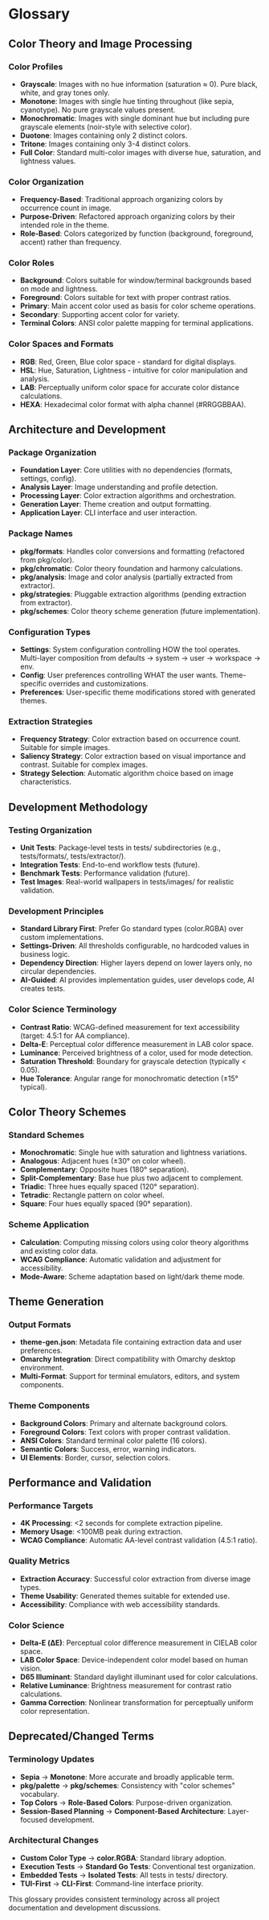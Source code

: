# Glossary

## Color Theory and Image Processing

### Color Profiles
- **Grayscale**: Images with no hue information (saturation ≈ 0). Pure black, white, and gray tones only.
- **Monotone**: Images with single hue tinting throughout (like sepia, cyanotype). No pure grayscale values present.
- **Monochromatic**: Images with single dominant hue but including pure grayscale elements (noir-style with selective color).
- **Duotone**: Images containing only 2 distinct colors.
- **Tritone**: Images containing only 3-4 distinct colors.
- **Full Color**: Standard multi-color images with diverse hue, saturation, and lightness values.

### Color Organization
- **Frequency-Based**: Traditional approach organizing colors by occurrence count in image.
- **Purpose-Driven**: Refactored approach organizing colors by their intended role in the theme.
- **Role-Based**: Colors categorized by function (background, foreground, accent) rather than frequency.

### Color Roles
- **Background**: Colors suitable for window/terminal backgrounds based on mode and lightness.
- **Foreground**: Colors suitable for text with proper contrast ratios.
- **Primary**: Main accent color used as basis for color scheme operations.
- **Secondary**: Supporting accent color for variety.
- **Terminal Colors**: ANSI color palette mapping for terminal applications.

### Color Spaces and Formats
- **RGB**: Red, Green, Blue color space - standard for digital displays.
- **HSL**: Hue, Saturation, Lightness - intuitive for color manipulation and analysis.
- **LAB**: Perceptually uniform color space for accurate color distance calculations.
- **HEXA**: Hexadecimal color format with alpha channel (#RRGGBBAA).

## Architecture and Development

### Package Organization
- **Foundation Layer**: Core utilities with no dependencies (formats, settings, config).
- **Analysis Layer**: Image understanding and profile detection.
- **Processing Layer**: Color extraction algorithms and orchestration.
- **Generation Layer**: Theme creation and output formatting.
- **Application Layer**: CLI interface and user interaction.

### Package Names
- **pkg/formats**: Handles color conversions and formatting (refactored from pkg/color).
- **pkg/chromatic**: Color theory foundation and harmony calculations.
- **pkg/analysis**: Image and color analysis (partially extracted from extractor).
- **pkg/strategies**: Pluggable extraction algorithms (pending extraction from extractor).
- **pkg/schemes**: Color theory scheme generation (future implementation).

### Configuration Types
- **Settings**: System configuration controlling HOW the tool operates. Multi-layer composition from defaults → system → user → workspace → env.
- **Config**: User preferences controlling WHAT the user wants. Theme-specific overrides and customizations.
- **Preferences**: User-specific theme modifications stored with generated themes.

### Extraction Strategies
- **Frequency Strategy**: Color extraction based on occurrence count. Suitable for simple images.
- **Saliency Strategy**: Color extraction based on visual importance and contrast. Suitable for complex images.
- **Strategy Selection**: Automatic algorithm choice based on image characteristics.

## Development Methodology

### Testing Organization
- **Unit Tests**: Package-level tests in tests/ subdirectories (e.g., tests/formats/, tests/extractor/).
- **Integration Tests**: End-to-end workflow tests (future).
- **Benchmark Tests**: Performance validation (future).
- **Test Images**: Real-world wallpapers in tests/images/ for realistic validation.

### Development Principles
- **Standard Library First**: Prefer Go standard types (color.RGBA) over custom implementations.
- **Settings-Driven**: All thresholds configurable, no hardcoded values in business logic.
- **Dependency Direction**: Higher layers depend on lower layers only, no circular dependencies.
- **AI-Guided**: AI provides implementation guides, user develops code, AI creates tests.

### Color Science Terminology
- **Contrast Ratio**: WCAG-defined measurement for text accessibility (target: 4.5:1 for AA compliance).
- **Delta-E**: Perceptual color difference measurement in LAB color space.
- **Luminance**: Perceived brightness of a color, used for mode detection.
- **Saturation Threshold**: Boundary for grayscale detection (typically < 0.05).
- **Hue Tolerance**: Angular range for monochromatic detection (±15° typical).

## Color Theory Schemes

### Standard Schemes
- **Monochromatic**: Single hue with saturation and lightness variations.
- **Analogous**: Adjacent hues (±30° on color wheel).
- **Complementary**: Opposite hues (180° separation).
- **Split-Complementary**: Base hue plus two adjacent to complement.
- **Triadic**: Three hues equally spaced (120° separation).
- **Tetradic**: Rectangle pattern on color wheel.
- **Square**: Four hues equally spaced (90° separation).

### Scheme Application
- **Calculation**: Computing missing colors using color theory algorithms and existing color data.
- **WCAG Compliance**: Automatic validation and adjustment for accessibility.
- **Mode-Aware**: Scheme adaptation based on light/dark theme mode.

## Theme Generation

### Output Formats
- **theme-gen.json**: Metadata file containing extraction data and user preferences.
- **Omarchy Integration**: Direct compatibility with Omarchy desktop environment.
- **Multi-Format**: Support for terminal emulators, editors, and system components.

### Theme Components
- **Background Colors**: Primary and alternate background colors.
- **Foreground Colors**: Text colors with proper contrast validation.
- **ANSI Colors**: Standard terminal color palette (16 colors).
- **Semantic Colors**: Success, error, warning indicators.
- **UI Elements**: Border, cursor, selection colors.

## Performance and Validation

### Performance Targets
- **4K Processing**: <2 seconds for complete extraction pipeline.
- **Memory Usage**: <100MB peak during extraction.
- **WCAG Compliance**: Automatic AA-level contrast validation (4.5:1 ratio).

### Quality Metrics
- **Extraction Accuracy**: Successful color extraction from diverse image types.
- **Theme Usability**: Generated themes suitable for extended use.
- **Accessibility**: Compliance with web accessibility standards.

### Color Science
- **Delta-E (ΔE)**: Perceptual color difference measurement in CIELAB color space.
- **LAB Color Space**: Device-independent color model based on human vision.
- **D65 Illuminant**: Standard daylight illuminant used for color calculations.
- **Relative Luminance**: Brightness measurement for contrast ratio calculations.
- **Gamma Correction**: Nonlinear transformation for perceptually uniform color representation.

## Deprecated/Changed Terms

### Terminology Updates
- **Sepia** → **Monotone**: More accurate and broadly applicable term.
- **pkg/palette** → **pkg/schemes**: Consistency with "color schemes" vocabulary.
- **Top Colors** → **Role-Based Colors**: Purpose-driven organization.
- **Session-Based Planning** → **Component-Based Architecture**: Layer-focused development.

### Architectural Changes
- **Custom Color Type** → **color.RGBA**: Standard library adoption.
- **Execution Tests** → **Standard Go Tests**: Conventional test organization.
- **Embedded Tests** → **Isolated Tests**: All tests in tests/ directory.
- **TUI-First** → **CLI-First**: Command-line interface priority.

This glossary provides consistent terminology across all project documentation and development discussions.